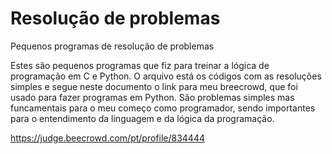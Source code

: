 # Resolução de problemas
 Pequenos programas de resolução de problemas

Estes são pequenos programas que fiz para treinar a lógica de programação em C e Python. O arquivo está os códigos com as resoluções simples e segue neste documento o link para meu breecrowd, que foi usado para fazer programas em Python. São problemas simples mas funcamentais para o meu começo como programador, sendo importantes para o entendimento da linguagem e da lógica da programação.

https://judge.beecrowd.com/pt/profile/834444
